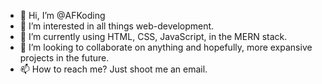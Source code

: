 - 👋 Hi, I’m @AFKoding
- 👀 I’m interested in all things web-development.
- 🌱 I’m currently using HTML, CSS, JavaScript, in the MERN stack.
- 💞️ I’m looking to collaborate on anything and hopefully, more expansive projects in the future.
- 📫 How to reach me? Just shoot me an email.
